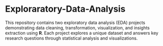 # Exploraratory-Data-Analysis
This repository contains two exploratory data analysis (EDA) projects demonstrating data cleaning, transformation, visualization, and insights extraction using **R**. Each project explores a unique dataset and answers key research questions through statistical analysis and visualizations.
